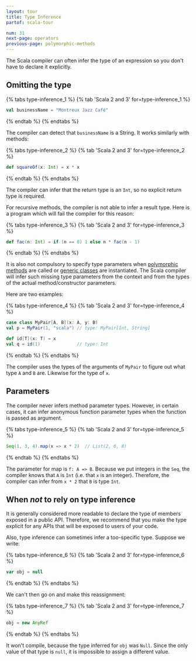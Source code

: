 ```yaml
---
layout: tour
title: Type Inference
partof: scala-tour

num: 31
next-page: operators
previous-page: polymorphic-methods
---
```


The Scala compiler can often infer the type of an expression so you don't have to declare it explicitly.

## Omitting the type

{% tabs type-inference_1 %}
{% tab 'Scala 2 and 3' for=type-inference_1 %}
```scala mdoc
val businessName = "Montreux Jazz Café"
```
{% endtab %}
{% endtabs %}

The compiler can detect that `businessName` is a String. It works similarly with methods:

{% tabs type-inference_2 %}
{% tab 'Scala 2 and 3' for=type-inference_2 %}
```scala mdoc
def squareOf(x: Int) = x * x
```
{% endtab %}
{% endtabs %}

The compiler can infer that the return type is an `Int`, so no explicit return type is required.

For recursive methods, the compiler is not able to infer a result type. Here is a program which will fail the compiler for this reason:

{% tabs type-inference_3 %}
{% tab 'Scala 2 and 3' for=type-inference_3 %}
```scala mdoc:fail
def fac(n: Int) = if (n == 0) 1 else n * fac(n - 1)
```
{% endtab %}
{% endtabs %}

It is also not compulsory to specify type parameters when [polymorphic methods](polymorphic-methods.html) are called or [generic classes](generic-classes.html) are instantiated. The Scala compiler will infer such missing type parameters from the context and from the types of the actual method/constructor parameters.

Here are two examples:

{% tabs type-inference_4 %}
{% tab 'Scala 2 and 3' for=type-inference_4 %}
```scala mdoc
case class MyPair[A, B](x: A, y: B)
val p = MyPair(1, "scala") // type: MyPair[Int, String]

def id[T](x: T) = x
val q = id(1)              // type: Int
```
{% endtab %}
{% endtabs %}

The compiler uses the types of the arguments of `MyPair` to figure out what type `A` and `B` are. Likewise for the type of `x`.

## Parameters

The compiler never infers method parameter types. However, in certain cases, it can infer anonymous function parameter types when the function is passed as argument.

{% tabs type-inference_5 %}
{% tab 'Scala 2 and 3' for=type-inference_5 %}
```scala mdoc
Seq(1, 3, 4).map(x => x * 2)  // List(2, 6, 8)
```
{% endtab %}
{% endtabs %}

The parameter for map is `f: A => B`. Because we put integers in the `Seq`, the compiler knows that `A` is `Int` (i.e. that `x` is an integer). Therefore, the compiler can infer from `x * 2` that `B` is type `Int`.

## When _not_ to rely on type inference

It is generally considered more readable to declare the type of members exposed in a public API.  Therefore, we recommend that you make the type explicit for any APIs that will be exposed to users of your code.

Also, type inference can sometimes infer a too-specific type.  Suppose we write:

{% tabs type-inference_6 %}
{% tab 'Scala 2 and 3' for=type-inference_6 %}
```scala mdoc:fail
var obj = null
```
{% endtab %}
{% endtabs %}

We can't then go on and make this reassignment:

{% tabs type-inference_7 %}
{% tab 'Scala 2 and 3' for=type-inference_7 %}
```scala mdoc:fail
obj = new AnyRef
```
{% endtab %}
{% endtabs %}

It won't compile, because the type inferred for `obj` was `Null`. Since the only value of that type is `null`, it is impossible to assign a different value.
